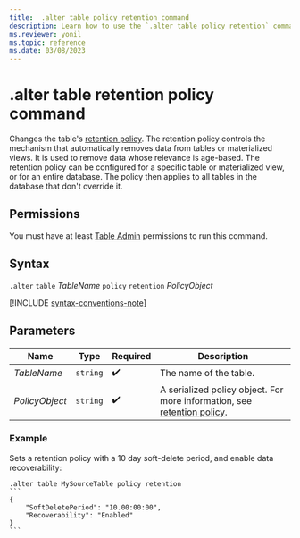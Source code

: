 ```yaml
---
title:  .alter table policy retention command
description: Learn how to use the `.alter table policy retention` command to change the table's retention policy.
ms.reviewer: yonil
ms.topic: reference
ms.date: 03/08/2023
---
```

# .alter table retention policy command

Changes the table's [retention policy](retention-policy.md). The retention policy controls the mechanism that automatically removes data from tables or materialized views. It is used to remove data whose relevance is age-based. The retention policy can be configured for a specific table or materialized view, or for an entire database. The policy then applies to all tables in the database that don't override it.

## Permissions

You must have at least [Table Admin](access-control/role-based-access-control.md) permissions to run this command.

## Syntax

`.alter` `table` *TableName* `policy` `retention` *PolicyObject*

[!INCLUDE [syntax-conventions-note](../../includes/syntax-conventions-note.md)]

## Parameters

| Name | Type | Required | Description |
|--|--|--|--|
| *TableName* | `string` |  :heavy_check_mark:| The name of the table.|
| *PolicyObject* | `string` |  :heavy_check_mark: | A serialized policy object. For more information, see [retention policy](retention-policy.md).|

### Example

Sets a retention policy with a 10 day soft-delete period, and enable data recoverability:

````kusto
.alter table MySourceTable policy retention
```
{
    "SoftDeletePeriod": "10.00:00:00",
    "Recoverability": "Enabled"
}
```
````

